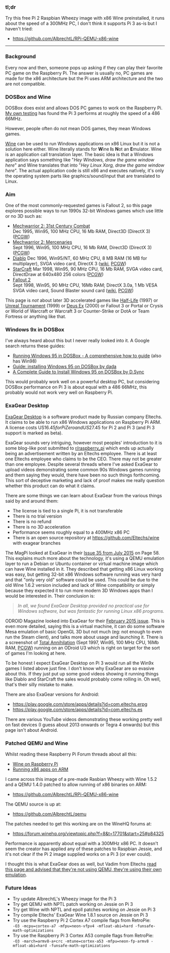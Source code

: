### tl;dr

Try this free Pi 2 Raspbian Wheezy image with x86 Wine preinstalled, it runs about the speed of a 300MHz PC, I don't think it supports Pi 3 as-is but I haven't tried:

* https://github.com/AlbrechtL/RPi-QEMU-x86-wine

----

### Background

Every now and then, someone pops up asking if they can play their favorite PC game on the Raspberry Pi. The answer is usually no, PC games are made for the x86 architecture but the Pi uses ARM architecture and the two are not compatible.

### DOSBox and Wine

DOSBox does exist and allows DOS PC games to work on the Raspberry Pi. [My own testing](https://www.complang.tuwien.ac.at/misc/doombench.html) has found the Pi 3 performs at roughly the speed of a 486 66MHz.

However, people often do not mean DOS games, they mean Windows games.

[Wine](https://www.winehq.org/) can be used to run Windows applications on x86 Linux but it is not a solution here either. Wine literally stands for **W**ine **I**s **N**ot an **E**mulator. Wine is an application call translation layer. The basic idea is that a Windows application says something like "*Hey Windows, draw the game window here*" and Wine translates that into "*Hey Linux Xorg, draw the game window here*". The actual application code is still x86 and executes natively, it's only the operating system parts like graphics/sound/input that are translated to Linux.

### Aim

One of the most commonly-requested games is Fallout 2, so this page explores possible ways to run 1990s 32-bit Windows games which use little or no 3D such as:

* [Mechwarrior 2: 31st Century Combat](https://en.wikipedia.org/wiki/MechWarrior_2:_31st_Century_Combat)    
  Dec 1995, Win95, 100 MHz CPU, 16 Mb RAM, Direct3D (DirectX 3) ([PCGW](http://pcgamingwiki.com/wiki/MechWarrior_2:_31st_Century_Combat))
* [Mechwarrior 2: Mercenaries](https://en.wikipedia.org/wiki/MechWarrior_2:_Mercenaries)  
  Sept 1996, Win95, 100 MHz CPU, 16 Mb RAM, Direct3D (DirectX 3) ([PCGW](http://pcgamingwiki.com/wiki/MechWarrior_2:_Mercenaries))
* [Diablo](https://en.wikipedia.org/wiki/Diablo_(video_game))  
  Dec 1996, Win95/NT, 60 MHz CPU, 8 MB RAM (16 MB for multiplayer), SVGA video card, DirectX 3 ([wiki](http://www.diablowiki.net/Diablo_I), [PCGW](http://pcgamingwiki.com/wiki/Diablo))
* [StarCraft](https://en.wikipedia.org/wiki/StarCraft_(video_game))  
  Mar 1998, Win95, 90 MHz CPU, 16 Mb RAM, SVGA video card, DirectDraw at 640x480 256 colors ([PCGW](http://pcgamingwiki.com/wiki/StarCraft))
* [Fallout 2](https://en.wikipedia.org/wiki/Fallout_2)  
  Sept 1998, Win95, 90 MHz CPU, 16Mb RAM; DirectX 3.0a, 1 Mb VESA SVGA video card, Sound Blaster sound card ([wiki](http://fallout.wikia.com/wiki/Fallout_2), [PCGW](http://pcgamingwiki.com/wiki/Fallout_2)) 

This page is *not* about later 3D accelerated games like [Half-Life](https://en.wikipedia.org/wiki/Half-Life_(video_game)) (1997) or [Unreal Tournament](https://en.wikipedia.org/wiki/Unreal_Tournament) (1999) or [Deus Ex](https://en.wikipedia.org/wiki/Deus_Ex) (2000) or Fallout 3 or Portal or Crysis or World of Warcraft or Warcraft 3 or Counter-Strike or DotA or Team Fortress or anything like that.

### Windows 9x in DOSBox

I've always heard about this but I never really looked into it. A Google search returns these guides:

* [Running Windows 95 in DOSBox - A comprehensive how to guide](http://dosbox95.darktraveler.com/) (also has Win98)
* [Guide: installing Windows 95 on DOSBox by dada](https://docs.google.com/document/d/1hvgFvAYjPG93h-Avun3sprvZX2GfkRhl4YJBT15FTx0/edit)
* [A Complete Guide to Install Windows 95 on DOSBox by D.Sync](http://dsync.blogspot.com/2014/03/a-complete-guide-to-install-windows-95.html)

This would probably work well on a powerful desktop PC, but considering DOSBox performance on Pi 3 is about equal with a 486 66MHz, this probably would not work very well on Raspberry Pi.

### ExaGear Desktop

[ExaGear Desktop](https://eltechs.com/product/exagear-desktop/) is a software product made by Russian company Eltechs. It claims to be able to run x86 Windows applications on Raspberry Pi ARM. A license costs US$16.45 for Pi Zero and US$27.45 for Pi 2 and Pi 3 (and Pi 3 support is marked as beta).

ExaGear sounds very intriguing, however most peoples' introduction to it is some blog-like post submitted to [r/raspberry_pi](https://www.reddit.com/r/raspberry_pi/) which ends up actually being an advertisement written by an Eltechs employee. There is at least one Eltechs employee who claims to be the CEO. There may not be greater than one employee. Despite several threads where I've asked ExaGear to upload videos demonstrating some common 90s Windows games running and them saying they would, there have been no such things forthcoming. This sort of deceptive marketing and lack of proof makes me really question whether this product can do what it claims.

There are some things we can learn about ExaGear from the various things said by and around them:

* The license is tied to a single Pi, it is not transferable
* There is no trial version
* There is no refund
* There is no 3D acceleration
* Performance seems roughly equal to a 400MHz x86 PC
* There is an open source repository at https://github.com/Eltechs/wine with exagear branches

The MagPi looked at ExaGear in their [Issue 35 from July 2015](https://www.raspberrypi.org/magpi/issues/35/) on Page 58. This explains much more about the technology, it's using a QEMU emulation layer to run a Debian or Ubuntu container or virtual machine image which can have Wine installed in it. They described that getting x86 Linux working was easy, but getting 32-bit x86 Windows software running was very hard and that "only very old" software could be used. This could be due to the old Wine 1.6.2 version included and lack of Wine compatibility or simply because they expected it to run more modern 3D Windows apps than I would be interested in. Their conclusion is:

> *In all, we found ExaGear Desktop provided no practical use for Windows software, but was fantastic for running Linux x86 programs.*

ODROID Magazine looked into ExaGear for their [February 2015 issue](http://forum.odroid.com/viewtopic.php?f=74&t=5085#p70712). This is even more detailed, saying this is a virtual machine, it can do some software Mesa emulation of basic OpenGL 3D but not much (eg: not enough to even run the Steam client), and talks more about usage and launching it. There is a screenshot of [Total Annihilation](https://en.wikipedia.org/wiki/Total_Annihilation) (Sept 1997, Win95, 100 MHz CPU, 16Mb RAM, [PCGW](http://pcgamingwiki.com/wiki/Total_Annihilation)) running on an ODroid U3 which is right on target for the sort of games I'm looking at here.

To be honest I expect ExaGear Desktop on Pi 3 would run all the Win9x games I listed above just fine. I don't know why ExaGear are so evasive about this. If they just put up some good videos showing it running things like Diablo and StarCraft the sales would probably come rolling in. Oh well, that's their silly mistake to make.

There are also ExaGear versions for Android:

* https://play.google.com/store/apps/details?id=com.eltechs.erpg
* https://play.google.com/store/apps/details?id=com.eltechs.es

There are various YouTube videos demonstrating these working pretty well on fast devices (I guess about 2013 onwards or Tegra 4 onwards) but this page isn't about Android.

### Patched QEMU and Wine

Whilst reading these Raspberry Pi Forum threads about all this:

* [Wine on Raspberry Pi](https://www.raspberrypi.org/forums/viewtopic.php?f=41&t=12727)
* [Running x86 apps on ARM](https://www.raspberrypi.org/forums/viewtopic.php?f=63&t=111858)

I came across this image of a pre-made Rasbian Wheezy with Wine 1.5.2 and a QEMU 1.4.0 patched to allow running of x86 binaries on ARM:

* https://github.com/AlbrechtL/RPi-QEMU-x86-wine

The QEMU source is up at:

* https://github.com/AlbrechtL/qemu

The patches needed to get this working are on the WineHQ forums at:

* https://forum.winehq.org/viewtopic.php?f=8&t=17701&start=25#p84325

Performance is apparently about equal with a 300MHz x86 PC. It doesn't seem the creator has applied any of these patches to Raspbian Jessie, and it's not clear if the Pi 2 image supplied works on a Pi 3 (or ever could).

I thought this is what ExaGear does as well, but Vadim from Eltechs [read this page and advised that they're not using QEMU, they're using their own emulation](https://www.reddit.com/r/raspberry_pi/comments/546ecl/5_great_pieces_of_software_that_you_use_on_your/d8ihtl2).

### Future Ideas

* Try update AlbrechtL's Wheezy image for the Pi 3
* Try get QEMU with NPTL patch working on Jessie on Pi 3
* Try get Wine with NPTL and epoll patches working on Jessie on Pi 3
* Try compile Eltechs' ExaGear Wine 1.8.1 source on Jessie on Pi 3
* Try use the Raspberry Pi 2 Cortex A7 compile flags from RetroPie:  
  `-O3 -mcpu=cortex-a7 -mfpu=neon-vfpv4 -mfloat-abi=hard -funsafe-math-optimizations`
* Try use the Raspberry Pi 3 Cortex A53 compile flags from RetroPie:  
  `-O3 -march=armv8-a+crc -mtune=cortex-a53 -mfpu=neon-fp-armv8 -mfloat-abi=hard -funsafe-math-optimizations`